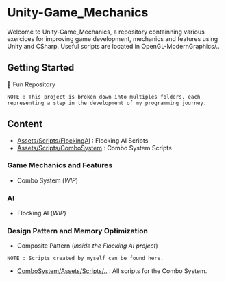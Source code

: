 # Unity-Game_Mechanics

Welcome to Unity-Game_Mechanics, a repository containning various exercices for improving game development, mechanics and features using Unity and CSharp.
Useful scripts are located in OpenGL-ModernGraphics/..

## Getting Started

👾 Fun Repository

```
NOTE : This project is broken down into multiples folders, each representing a step in the development of my programming journey.
```

## Content

* [Assets/Scripts/FlockingAI](https://github.com/guyllaumedemers/Unity-Game_Mechanics/tree/master/Unity-AI/Unity-FlockingAI/Assets/Scripts) : Flocking AI Scripts
* [Assets/Scripts/ComboSystem](https://github.com/guyllaumedemers/Unity-Game_Mechanics/tree/master/Unity-Gameplay/Unity-Fighting_Mechanics/Assets/Scripts) : Combo System Scripts

### Game Mechanics and Features

*  Combo System (*WIP*)

### AI
*  Flocking AI (*WIP*)

### Design Pattern and Memory Optimization
*  Composite Pattern (*inside the Flocking AI project*)

```
NOTE : Scripts created by myself can be found here.
```

* [ComboSystem/Assets/Scripts/..](https://github.com/guyllaumedemers/Unity-Game_Mechanics/tree/master/Unity-Fighting_Mechanics/Assets/Scripts) : All scripts for the Combo System.
